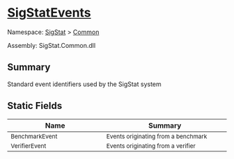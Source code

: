 # [SigStatEvents](./SigStatEvents.md)

Namespace: [SigStat]() > [Common](./README.md)

Assembly: SigStat.Common.dll

## Summary
Standard event identifiers used by the SigStat system

## Static Fields

| Name<a href="#"><img width=300></a> | Summary<a href="#"><img width=475></a> | 
| --- | --- | 
| <sub>BenchmarkEvent</sub>| <sub>Events originating from a benchmark</sub>| <br>
| <sub>VerifierEvent</sub>| <sub>Events originating from a verifier</sub>| <br>


